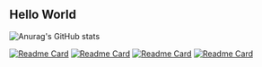 ## Hello World

![Anurag's GitHub stats](https://github-readme-stats.vercel.app/api?username=talfaza&show_icons=true&theme=vue&include_all_commits=true)

[![Readme Card](https://github-readme-stats.vercel.app/api/pin/?username=talfaza&repo=dotfiles)](https://github.com/talfaza/dotfiles)
[![Readme Card](https://github-readme-stats.vercel.app/api/pin/?username=talfaza&repo=Face-Smart)](https://github.com/talfaza/Face-Smart)
[![Readme Card](https://github-readme-stats.vercel.app/api/pin/?username=talfaza&repo=portfolio)](https://github.com/talfaza/portfolio)
[![Readme Card](https://github-readme-stats.vercel.app/api/pin/?username=talfaza&repo=inventory_management_v2)](https://github.com/Talfaza/inventory_management_v2)

